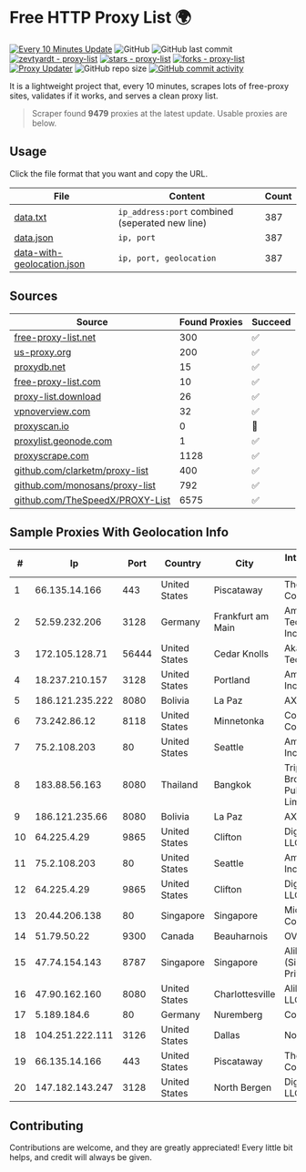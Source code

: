 
# Free HTTP Proxy List 🌍

[![Every 10 Minutes Update](https://github.com/mertguvencli/http-proxy-list/actions/workflows/main.yml/badge.svg?branch=main)](https://github.com/mertguvencli/http-proxy-list/actions/workflows/main.yml)
![GitHub](https://img.shields.io/github/license/mertguvencli/http-proxy-list)
![GitHub last commit](https://img.shields.io/github/last-commit/mertguvencli/http-proxy-list)
[![zevtyardt - proxy-list](https://img.shields.io/static/v1?label=zevtyardt&message=proxy-list&color=blue&logo=github)](https://github.com/zevtyardt/proxy-list "Go to GitHub repo")
[![stars - proxy-list](https://img.shields.io/github/stars/zevtyardt/proxy-list?style=social)](https://github.com/zevtyardt/proxy-list)
[![forks - proxy-list](https://img.shields.io/github/forks/zevtyardt/proxy-list?style=social)](https://github.com/zevtyardt/proxy-list)
[![Proxy Updater](https://github.com/zevtyardt/proxy-list/workflows/Proxy%20Updater/badge.svg)](https://github.com/zevtyardt/proxy-list/actions?query=workflow:"Proxy+Updater")
![GitHub repo size](https://img.shields.io/github/repo-size/zevtyardt/proxy-list)
[![GitHub commit activity](https://img.shields.io/github/commit-activity/m/zevtyardt/proxy-list?logo=commits)](https://github.com/zevtyardt/proxy-list/commits/main)

It is a lightweight project that, every 10 minutes, scrapes lots of free-proxy sites, validates if it works, and serves a clean proxy list.

> Scraper found **9479** proxies at the latest update. Usable proxies are below.

## Usage

Click the file format that you want and copy the URL.

|File|Content|Count|
|----|-------|-----|
|[data.txt](https://raw.githubusercontent.com/mertguvencli/http-proxy-list/main/proxy-list/data.txt)|`ip_address:port` combined (seperated new line)|387|
|[data.json](https://raw.githubusercontent.com/mertguvencli/http-proxy-list/main/proxy-list/data.json)|`ip, port`|387|
|[data-with-geolocation.json](https://raw.githubusercontent.com/mertguvencli/http-proxy-list/main/proxy-list/data-with-geolocation.json)|`ip, port, geolocation`|387|

## Sources

|Source|Found Proxies|Succeed|
|------|-------------|-------|
|[free-proxy-list.net](https://free-proxy-list.net)|300|✅|
|[us-proxy.org](https://www.us-proxy.org)|200|✅|
|[proxydb.net](http://proxydb.net)|15|✅|
|[free-proxy-list.com](https://free-proxy-list.com/?page=&port=&type%5B%5D=http&type%5B%5D=https&up_time=0&search=Search)|10|✅|
|[proxy-list.download](https://www.proxy-list.download/HTTP)|26|✅|
|[vpnoverview.com](https://vpnoverview.com/privacy/anonymous-browsing/free-proxy-servers)|32|✅|
|[proxyscan.io](https://www.proxyscan.io)|0|🚫|
|[proxylist.geonode.com](https://proxylist.geonode.com/api/proxy-list?limit=300&page=1&sort_by=lastChecked&sort_type=desc&protocols=http,https)|1|✅|
|[proxyscrape.com](https://api.proxyscrape.com/v2/?request=displayproxies&protocol=http&timeout=10000&country=all&ssl=all&anonymity=all)|1128|✅|
|[github.com/clarketm/proxy-list](https://raw.githubusercontent.com/clarketm/proxy-list/master/proxy-list-raw.txt)|400|✅|
|[github.com/monosans/proxy-list](https://raw.githubusercontent.com/monosans/proxy-list/main/proxies/http.txt)|792|✅|
|[github.com/TheSpeedX/PROXY-List](https://raw.githubusercontent.com/TheSpeedX/PROXY-List/master/http.txt)|6575|✅|


## Sample Proxies With Geolocation Info

|#|Ip|Port|Country|City|Internet Service Provider|
|-|--|----|-------|----|-------------------------|
|1|66.135.14.166|443|United States|Piscataway|The Constant Company, LLC|
|2|52.59.232.206|3128|Germany|Frankfurt am Main|Amazon Technologies Inc.|
|3|172.105.128.71|56444|United States|Cedar Knolls|Akamai Technologies|
|4|18.237.210.157|3128|United States|Portland|Amazon.com, Inc.|
|5|186.121.235.222|8080|Bolivia|La Paz|AXS Bolivia S. A.|
|6|73.242.86.12|8118|United States|Minnetonka|Comcast Cable Communications|
|7|75.2.108.203|80|United States|Seattle|Amazon.com, Inc.|
|8|183.88.56.163|8080|Thailand|Bangkok|Triple T Broadband Public Company Limited|
|9|186.121.235.66|8080|Bolivia|La Paz|AXS Bolivia S. A.|
|10|64.225.4.29|9865|United States|Clifton|DigitalOcean, LLC|
|11|75.2.108.203|80|United States|Seattle|Amazon.com, Inc.|
|12|64.225.4.29|9865|United States|Clifton|DigitalOcean, LLC|
|13|20.44.206.138|80|Singapore|Singapore|Microsoft Corporation|
|14|51.79.50.22|9300|Canada|Beauharnois|OVH SAS|
|15|47.74.154.143|8787|Singapore|Singapore|Alibaba Cloud (Singapore) Private Limited|
|16|47.90.162.160|8080|United States|Charlottesville|Alibaba.com LLC|
|17|5.189.184.6|80|Germany|Nuremberg|Contabo GmbH|
|18|104.251.222.111|3126|United States|Dallas|Nodisto IT, LLC|
|19|66.135.14.166|443|United States|Piscataway|The Constant Company, LLC|
|20|147.182.143.247|3128|United States|North Bergen|DigitalOcean, LLC|



## Contributing

Contributions are welcome, and they are greatly appreciated! Every
little bit helps, and credit will always be given.

